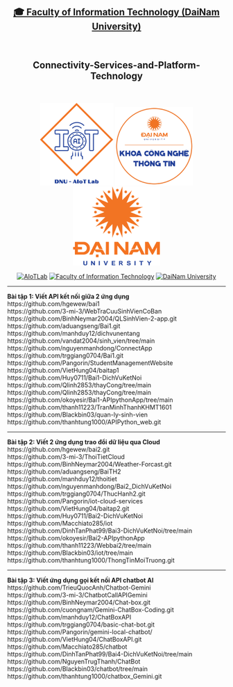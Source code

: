 <h2 align="center">
    <a href="https://dainam.edu.vn/vi/khoa-cong-nghe-thong-tin">
    🎓 Faculty of Information Technology (DaiNam University)
    </a>
</h2>
<br>
<h2 align="center">
    Connectivity-Services-and-Platform-Technology
</h2>
<br>
<div align="center">
    <p align="center">
        <img src="aiotlab_logo.png" alt="AIoTLab Logo" width="170"/>
        <img src="fitdnu_logo.png" alt="AIoTLab Logo" width="180"/>
        <img src="dnu_logo.png" alt="DaiNam University Logo" width="200"/>
    </p>

[![AIoTLab](https://img.shields.io/badge/AIoTLab-green?style=for-the-badge)](https://www.facebook.com/DNUAIoTLab)
[![Faculty of Information Technology](https://img.shields.io/badge/Faculty%20of%20Information%20Technology-blue?style=for-the-badge)](https://dainam.edu.vn/vi/khoa-cong-nghe-thong-tin)
[![DaiNam University](https://img.shields.io/badge/DaiNam%20University-orange?style=for-the-badge)](https://dainam.edu.vn)

</div>

<hr>
<b>Bài tập 1: Viết API kết nối giữa 2 ứng dụng</b>
<br>
https://github.com/hgewew/bai1
<br>
https://github.com/3-mi-3/WebTraCuuSinhVienCoBan
<br>
https://github.com/BinhNeymar2004/QLSinhVien-2-app.git
<br>
https://github.com/aduangseng/Bai1.git
<br>
https://github.com/manhduy12/dichvunentang
<br>
https://github.com/vandat2004/sinh_vien/tree/main
<br>
https://github.com/nguyenmanhdong/ConnectApp
<br>
https://github.com/trggiang0704/Bai1.git
<br>
https://github.com/Pangorin/StudentManagementWebsite
<br>
https://github.com/VietHung04/baitap1
<br>
https://github.com/Huy0711/Bai1-DichVuKetNoi
<br>
https://github.com/Qlinh2853/thayCong/tree/main
<br>
https://github.com/Qlinh2853/thayCong/tree/main
<br>
https://github.com/okoyesir/Bai1-APIpythonApp/tree/main
<br>
https://github.com/thanh11223/TranMinhThanhKHMT1601
<br>
https://github.com/Blackbin03/quan-ly-sinh-vien
<br>
https://github.com/thanhtung1000/APIPython_web.git

<hr>
<b>Bài tập 2: Viết 2 ứng dụng trao đổi dữ liệu qua Cloud</b>
<br>
https://github.com/hgewew/bai2.git
<br>
https://github.com/3-mi-3/ThoiTietCloud
<br>
https://github.com/BinhNeymar2004/Weather-Forcast.git
<br>
https://github.com/aduangseng/BaiTH2
<br>
https://github.com/manhduy12/thoitiet
<br>
https://github.com/nguyenmanhdong/Bai2_DichVuKetNoi
<br>
https://github.com/trggiang0704/ThucHanh2.git
<br>
https://github.com/Pangorin/iot-cloud-services
<br>
https://github.com/VietHung04/baitap2.git
<br>
https://github.com/Huy0711/Bai2-DichVuKetNoi
<br>
https://github.com/Macchiato285/iot
<br>
https://github.com/DinhTanPhat99/Bai3-DichVuKetNoi/tree/main
<br>
https://github.com/okoyesir/Bai2-APIpythonApp
<br>
https://github.com/thanh11223/Webbai2/tree/main
<br>
https://github.com/Blackbin03/iot/tree/main
<br>
https://github.com/thanhtung1000/ThongTinMoiTruong.git
<br>

<hr>
<b>Bài tập 3: Viết ứng dụng gọi kết nối API chatbot AI</b>
<br>
https://github.com/TrieuQuocAnh/Chatbot-Gemini
<br>
https://github.com/3-mi-3/ChatbotCallAPIGemini
<br>
https://github.com/BinhNeymar2004/Chat-box.git
<br>
https://github.com/cuongnam/Gemini-ChatBox-Coding.git
<br>
https://github.com/manhduy12/ChatBoxAPI
<br>
https://github.com/trggiang0704/basic-chat-bot.git
<br>
https://github.com/Pangorin/gemini-local-chatbot/
<br>
https://github.com/VietHung04/ChatBoxAPI.git
<br>
https://github.com/Macchiato285/chatbot
<br>
https://github.com/DinhTanPhat99/Bai4-DichVuKetNoi/tree/main
<br>
https://github.com/NguyenTrugThanh/ChatBot
<br>
https://github.com/Blackbin03/chatbot/tree/main
<br>
https://github.com/thanhtung1000/chatbox_Gemini.git
<br>
